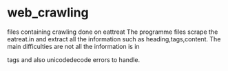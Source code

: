 # web_crawling
files containing crawling done on eattreat
The programme files scrape the eatreat.in and extract all the information such as heading,tags,content.
The main difficulties are not all the information is in <p> tags and also unicodedecode errors to handle.
